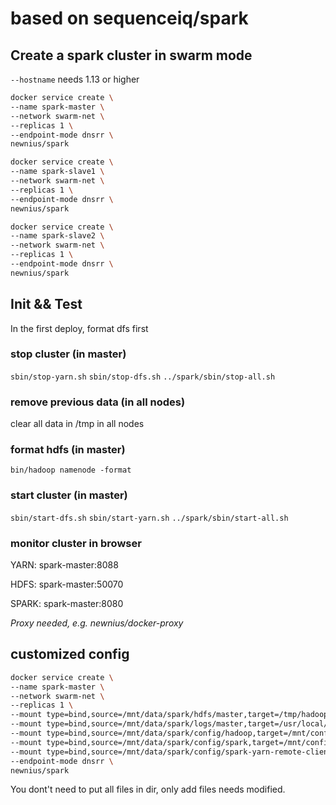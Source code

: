# based on sequenceiq/spark

## Create a spark cluster in swarm mode

`--hostname` needs 1.13 or higher

```bash
docker service create \
--name spark-master \
--network swarm-net \
--replicas 1 \
--endpoint-mode dnsrr \
newnius/spark
```

```bash
docker service create \
--name spark-slave1 \
--network swarm-net \
--replicas 1 \
--endpoint-mode dnsrr \
newnius/spark
```

```bash
docker service create \
--name spark-slave2 \
--network swarm-net \
--replicas 1 \
--endpoint-mode dnsrr \
newnius/spark
```

## Init && Test

In the first deploy, format dfs first

### stop cluster (in master)
`sbin/stop-yarn.sh`
`sbin/stop-dfs.sh`
`../spark/sbin/stop-all.sh`

### remove previous data (in all nodes)
clear all data in /tmp in all nodes

### format hdfs (in master)
```
bin/hadoop namenode -format
```

### start cluster (in master)
`sbin/start-dfs.sh`
`sbin/start-yarn.sh`
`../spark/sbin/start-all.sh`

### monitor cluster in browser

YARN:  spark-master:8088

HDFS:  spark-master:50070

SPARK: spark-master:8080

_Proxy needed, e.g. newnius/docker-proxy_

## customized config

```bash
docker service create \
--name spark-master \
--network swarm-net \
--replicas 1 \
--mount type=bind,source=/mnt/data/spark/hdfs/master,target=/tmp/hadoop-root \
--mount type=bind,source=/mnt/data/spark/logs/master,target=/usr/local/hadoop/logs \
--mount type=bind,source=/mnt/data/spark/config/hadoop,target=/mnt/config/hadoop \
--mount type=bind,source=/mnt/data/spark/config/spark,target=/mnt/config/spark \
--mount type=bind,source=/mnt/data/spark/config/spark-yarn-remote-client,target=/mnt/config/spark-yarn-remote-client \
--endpoint-mode dnsrr \
newnius/spark
```

You dont't need to put all files in dir, only add files needs modified.
